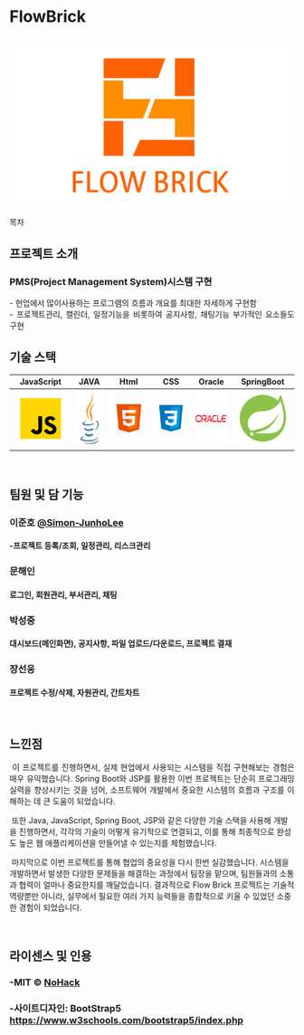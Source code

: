# FlowBrick

<p align="center">
  <br>
  <img src="./images/common/FlowBrick_logo.png">
  <br>
</p>

목차

## 프로젝트 소개

### PMS(Project Management System)시스템 구현

<p align="justify"> 
  - 현업에서 많이사용하는 프로그램의 흐름과 개요를 최대한 자세하게 구현함<br>
  - 프로젝트관리, 캘린더, 일정기능을 비롯하여 공지사항, 채팅기능 부가적인 요소들도 구현

<br>

## 기술 스택


| JavaScript | JAVA       |  Html    |  CSS   |  Oracle   |  SpringBoot   |
| :--------: | :--------: | :------: | :-----: |:-----: |:-----: |
|   ![js]    |   <img src="/images/stack/java.png" width="100" height="100">  | ![html] | ![css] | <img src="/images/stack/oracle.png" width="100" height="100"> | ![spring] |

<br>

## 팀원 및 담 기능

### 이준호 [@Simon-JunhoLee](https://github.com/Simon-JunhoLee)
####  -프로젝트 등록/조회, 일정관리, 리스크관리


### 문해인
#### 로그인, 회원관리, 부서관리, 채팅


### 박성중
#### 대시보드(메인화면), 공지사항, 파일 업로드/다운로드, 프로젝트 결재


### 장선웅
#### 프로젝트 수정/삭제, 자원관리, 간트차트


<br>

## 느낀점

<p align="justify">
 이 프로젝트를 진행하면서, 실제 현업에서 사용되는 시스템을 직접 구현해보는 경험은 매우 유익했습니다. Spring Boot와 JSP를 활용한 이번 프로젝트는 단순히 프로그래밍 실력을 향상시키는 것을 넘어, 소프트웨어 개발에서 중요한 시스템의 흐름과 구조를 이해하는 데 큰 도움이 되었습니다.

 또한 Java, JavaScript, Spring Boot, JSP와 같은 다양한 기술 스택을 사용해 개발을 진행하면서, 각각의 기술이 어떻게 유기적으로 연결되고, 이를 통해 최종적으로 완성도 높은 웹 애플리케이션을 만들어낼 수 있는지를 체험했습니다.

 마지막으로 이번 프로젝트를 통해 협업의 중요성을 다시 한번 실감했습니다. 시스템을 개발하면서 발생한 다양한 문제들을 해결하는 과정에서 팀장을 맡으며, 팀원들과의 소통과 협력이 얼마나 중요한지를 깨달았습니다. 결과적으로 Flow Brick 프로젝트는 기술적 역량뿐만 아니라, 실무에서 필요한 여러 가지 능력들을 종합적으로 키울 수 있었던 소중한 경험이 되었습니다.
</p>

<br>

## 라이센스 및 인용

### -MIT &copy; [NoHack](mailto:lbjp114@gmail.com)<br>
### -사이트디자인: BootStrap5 https://www.w3schools.com/bootstrap5/index.php

<!-- Stack Icon Refernces -->

[js]: /images/stack/javascript.svg
[ts]: /images/stack/typescript.svg
[react]: /images/stack/react.svg
[node]: /images/stack/node.svg
[css]: /images/stack/css.svg
[html]: /images/stack/html.svg
[java]: /images/stack/java.png 
[oracle]: /images/stack/oracle.png
[spring]: /images/stack/spring-96.svg

